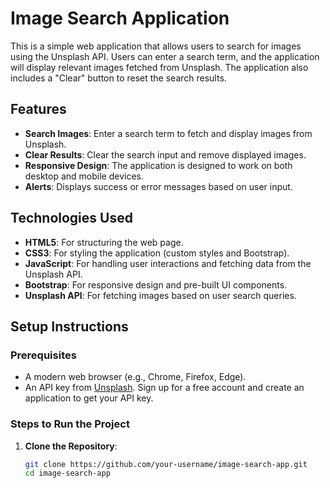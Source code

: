 
# Image Search Application

This is a simple web application that allows users to search for images using the Unsplash API. Users can enter a search term, and the application will display relevant images fetched from Unsplash. The application also includes a "Clear" button to reset the search results.

## Features

- **Search Images**: Enter a search term to fetch and display images from Unsplash.
- **Clear Results**: Clear the search input and remove displayed images.
- **Responsive Design**: The application is designed to work on both desktop and mobile devices.
- **Alerts**: Displays success or error messages based on user input.

## Technologies Used

- **HTML5**: For structuring the web page.
- **CSS3**: For styling the application (custom styles and Bootstrap).
- **JavaScript**: For handling user interactions and fetching data from the Unsplash API.
- **Bootstrap**: For responsive design and pre-built UI components.
- **Unsplash API**: For fetching images based on user search queries.

## Setup Instructions

### Prerequisites

- A modern web browser (e.g., Chrome, Firefox, Edge).
- An API key from [Unsplash](https://unsplash.com/developers). Sign up for a free account and create an application to get your API key.

### Steps to Run the Project

1. **Clone the Repository**:
   ```bash
   git clone https://github.com/your-username/image-search-app.git
   cd image-search-app
